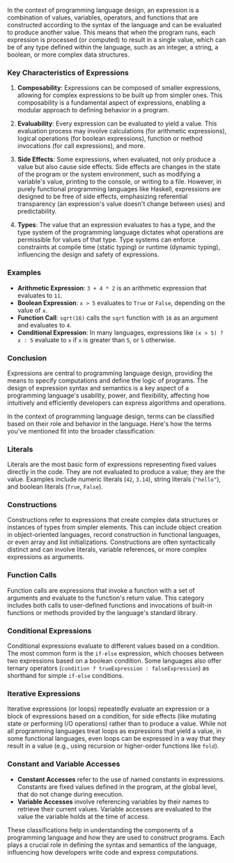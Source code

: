 In the context of programming language design, an expression is a combination of values, variables, operators, and functions that are constructed according to the syntax of the language and can be evaluated to produce another value. This means that when the program runs, each expression is processed (or computed) to result in a single value, which can be of any type defined within the language, such as an integer, a string, a boolean, or more complex data structures.

### Key Characteristics of Expressions

1. **Composability**: Expressions can be composed of smaller expressions, allowing for complex expressions to be built up from simpler ones. This composability is a fundamental aspect of expressions, enabling a modular approach to defining behavior in a program.

2. **Evaluability**: Every expression can be evaluated to yield a value. This evaluation process may involve calculations (for arithmetic expressions), logical operations (for boolean expressions), function or method invocations (for call expressions), and more.

3. **Side Effects**: Some expressions, when evaluated, not only produce a value but also cause side effects. Side effects are changes in the state of the program or the system environment, such as modifying a variable's value, printing to the console, or writing to a file. However, in purely functional programming languages like Haskell, expressions are designed to be free of side effects, emphasizing referential transparency (an expression's value doesn't change between uses) and predictability.

4. **Types**: The value that an expression evaluates to has a type, and the type system of the programming language dictates what operations are permissible for values of that type. Type systems can enforce constraints at compile time (static typing) or runtime (dynamic typing), influencing the design and safety of expressions.

### Examples

- **Arithmetic Expression**: `3 + 4 * 2` is an arithmetic expression that evaluates to `11`.
- **Boolean Expression**: `x > 5` evaluates to `True` or `False`, depending on the value of `x`.
- **Function Call**: `sqrt(16)` calls the `sqrt` function with `16` as an argument and evaluates to `4`.
- **Conditional Expression**: In many languages, expressions like `(x > 5) ? x : 5` evaluate to `x` if `x` is greater than `5`, or `5` otherwise.

### Conclusion

Expressions are central to programming language design, providing the means to specify computations and define the logic of programs. The design of expression syntax and semantics is a key aspect of a programming language's usability, power, and flexibility, affecting how intuitively and efficiently developers can express algorithms and operations.

In the context of programming language design, terms can be classified based on their role and behavior in the language. Here's how the terms you've mentioned fit into the broader classification:

### Literals
Literals are the most basic form of expressions representing fixed values directly in the code. They are not evaluated to produce a value; they are the value. Examples include numeric literals (`42`, `3.14`), string literals (`"hello"`), and boolean literals (`True`, `False`).

### Constructions
Constructions refer to expressions that create complex data structures or instances of types from simpler elements. This can include object creation in object-oriented languages, record construction in functional languages, or even array and list initializations. Constructions are often syntactically distinct and can involve literals, variable references, or more complex expressions as arguments.

### Function Calls
Function calls are expressions that invoke a function with a set of arguments and evaluate to the function's return value. This category includes both calls to user-defined functions and invocations of built-in functions or methods provided by the language's standard library.

### Conditional Expressions
Conditional expressions evaluate to different values based on a condition. The most common form is the `if-else` expression, which chooses between two expressions based on a boolean condition. Some languages also offer ternary operators (`condition ? trueExpression : falseExpression`) as shorthand for simple `if-else` conditions.

### Iterative Expressions
Iterative expressions (or loops) repeatedly evaluate an expression or a block of expressions based on a condition,  for side effects (like mutating state or performing I/O operations) rather than to produce a value. While not all programming languages treat loops as expressions that yield a value, in some functional languages, even loops can be expressed in a way that they result in a value (e.g., using recursion or higher-order functions like `fold`).

### Constant and Variable Accesses
- **Constant Accesses** refer to the use of named constants in expressions. Constants are fixed values defined in the program,  at the global level, that do not change during execution.
- **Variable Accesses** involve referencing variables by their names to retrieve their current values. Variable accesses are evaluated to the value the variable holds at the time of access.

These classifications help in understanding the components of a programming language and how they are used to construct programs. Each plays a crucial role in defining the syntax and semantics of the language, influencing how developers write code and express computations.
